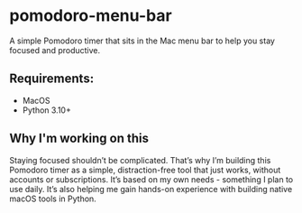 # pomodoro-menu-bar
A simple Pomodoro timer that sits in the Mac menu bar to help you stay focused and productive.


## Requirements:
- MacOS
- Python 3.10+

## Why I'm working on this
Staying focused shouldn’t be complicated. That’s why I’m building this Pomodoro timer as a simple, distraction-free tool that just works, without accounts or subscriptions. It’s based on my own needs - something I plan to use daily. It’s also helping me gain hands-on experience with building native macOS tools in Python.
